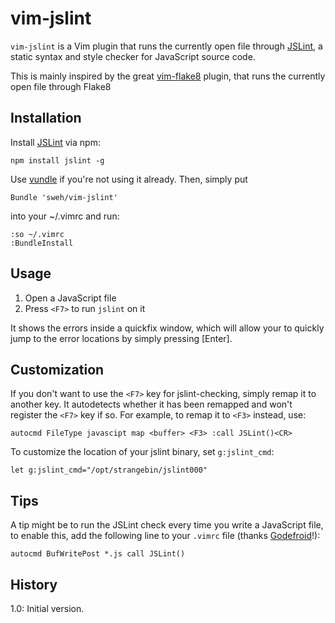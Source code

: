 vim-jslint
==========
`vim-jslint` is a Vim plugin that runs the currently open file through
[JSLint](http://www.jslint.com), a static syntax and style checker for
JavaScript source code.

This is mainly inspired by the great
[vim-flake8](https://github.com/nvie/vim-flake8) plugin, that runs the
currently open file through Flake8


Installation
------------

Install [JSLint](http://www.jslint.com) via npm:

    npm install jslint -g

Use [vundle](https://github.com/gmarik/Vundle.vim) if you're not using it
already. Then, simply put

    Bundle 'sweh/vim-jslint'

into your ~/.vimrc and run:

    :so ~/.vimrc
    :BundleInstall


Usage
-----
1. Open a JavaScript file
2. Press `<F7>` to run `jslint` on it

It shows the errors inside a quickfix window, which will allow your to quickly
jump to the error locations by simply pressing [Enter].


Customization
-------------
If you don't want to use the `<F7>` key for jslint-checking, simply remap it to
another key.  It autodetects whether it has been remapped and won't register
the `<F7>` key if so.  For example, to remap it to `<F3>` instead, use:

    autocmd FileType javascipt map <buffer> <F3> :call JSLint()<CR>

To customize the location of your jslint binary, set `g:jslint_cmd`:

    let g:jslint_cmd="/opt/strangebin/jslint000"


Tips
----
A tip might be to run the JSLint check every time you write a JavaScript file,
to enable this, add the following line to your `.vimrc` file (thanks
[Godefroid](http://github.com/gotcha)!):

    autocmd BufWritePost *.js call JSLint()


History
-------

1.0: Initial version.
